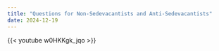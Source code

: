 ```yaml
---
title: "Questions for Non-Sedevacantists and Anti-Sedevacantists"
date: 2024-12-19
---
```


{{< youtube w0HKKgk_jqo >}}
